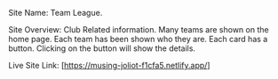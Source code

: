Site Name: Team League.

Site Overview: Club Related information. Many teams are shown on the home page. Each team has been shown who they are. Each card has a button. Clicking on the button will show the details.

Live Site Link: [https://musing-joliot-f1cfa5.netlify.app/]